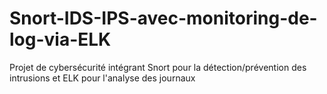 # Snort-IDS-IPS-avec-monitoring-de-log-via-ELK
Projet de cybersécurité intégrant Snort pour la détection/prévention des intrusions et ELK pour l'analyse des journaux
